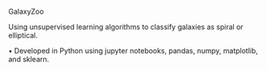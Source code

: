 GalaxyZoo

Using unsupervised learning algorithms to classify galaxies as spiral or elliptical.

•	Developed in Python using jupyter notebooks, pandas, numpy, matplotlib, and sklearn.
